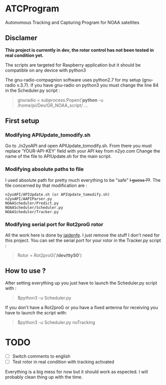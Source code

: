 # ATCProgram
Autonomous Tracking and Capturing Program for NOAA satellites

## Disclamer

**This project is currently in dev, the rotor control has not been tested in real condition yet.**

The scripts are targeted for Raspberry application but it should be compatible on any device with python3

The gnu-radio-compagnion software uses python2.7 for my setup (gnu-radio v.3.7). If you have gnu-radio on python3 you must change the line 84 in the Scheduler.py script :
> gnuradio = subprocess.Popen('**python** -u /home/pi/Dev/GR_NOAA_script/ ...

## First setup

### Modifying APIUpdate_tomodify.sh

Go to ./n2yoAPI and open APIUpdate_tomodify.sh. From there you must replace 'YOUR-API-KEY' field with your API key from n2yo.com
Change the name of the file to APIUpdate.sh for the main script.

### Modifying absolute paths to file

I used absolute path for pretty much everything to be "safe" ~~I guess ??~~.
The file concerned by that modification are :
```
n2yoAPI/APIUpdate.sh (or APIUpdate_tomodify.sh)
n2yoAPI/AAPIParser.py
NOAAScheduler/Predict.py
NOAAScheduler/Scheduler.py
NOAAScheduler/Tracker.py
```
### Modifying serial port for Rot2proG rotor

All the work here is done by [jaidenfe](https://github.com/jaidenfe/rot2proG).
I just remove the stuff I don't need for this project. You can set the serial port for your rotor in the Tracker.py script :

> Rotor = Rot2proG('**/dev/ttyS0**')

## How to use ?

After setting everything up you just have to launch the Scheduler.py script with :

> $python3 -u Scheduler.py

If you don't have a Rot2proG or you have a fixed antenna for receiving you have to launch the script with:

> $python3 -u Scheduler.py noTracking

# TODO

- [ ] Switch comments to english
- [ ] Test rotor in real condition with tracking activated

Everything is a big mess for now but it should work as espected. I will probably clean thing up with the time.
